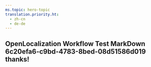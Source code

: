 ```yaml
---
ms.topic: hero-topic
translation.priority.ht: 
  - zh-cn
  - de-de
---
```

## OpenLocalization Workflow Test MarkDown 6c20efa6-c9bd-4783-8bed-08d51586d019 thanks!
